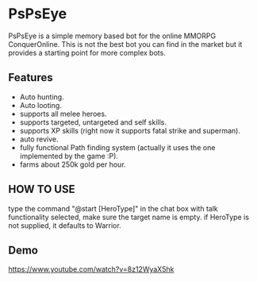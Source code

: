 # PsPsEye
PsPsEye is a simple memory based bot for the online MMORPG ConquerOnline. This is not the best bot you can find
in the market but it provides a starting point for more complex bots.
## Features

- Auto hunting.
- Auto looting.
- supports all melee heroes.
- supports targeted, untargeted and self skills.
- supports XP skills (right now it supports fatal strike and superman).
- auto revive.
- fully functional Path finding system (actually it uses the one implemented by the game :P).
- farms about 250k gold per hour.

## HOW TO USE
type the command "@start [HeroType]" in the chat box with talk functionality selected, make sure the target name is empty.
if HeroType is not supplied, it defaults to Warrior.

## Demo
https://www.youtube.com/watch?v=8z12WyaX5hk
